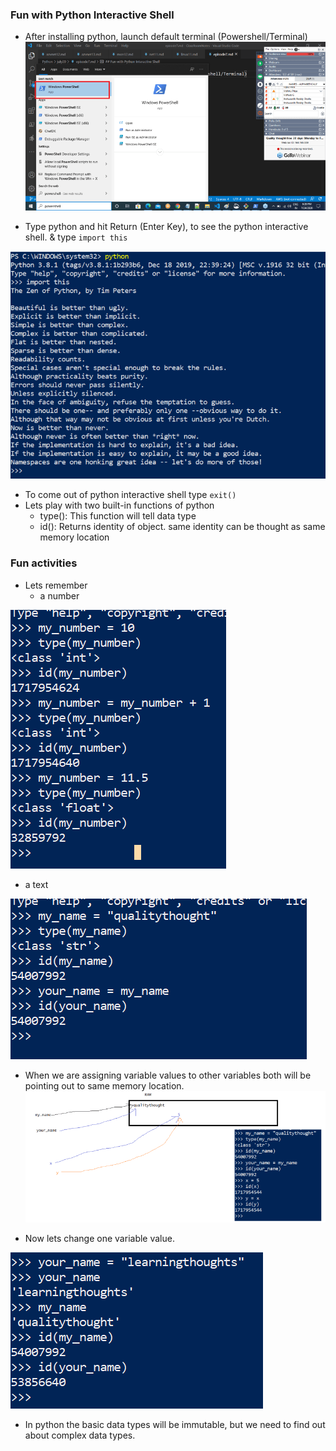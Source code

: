 ### Fun with Python Interactive Shell
* After installing python, launch default terminal (Powershell/Terminal)
![preview](./Images/python11.png)

* Type python and hit Return (Enter Key), to see the python interactive shell. & type ```import this```

![preview](./Images/python12.png)

* To come out of python interactive shell type ```exit()```
* Lets play with two built-in functions of python
  * type(): This function will tell data type
  * id(): Returns identity of object. same identity can be thought as same memory location

### Fun activities
* Lets remember
  * a number

![preview](./Images/python13.png)

  * a text

![preview](./Images/python14.png)

* When we are assigning variable values to other variables both will be pointing out to same memory location.
![preview](./Images/python15.png)

* Now lets change one variable value.

![preview](./Images/python16.png)

* In python the basic data types will be immutable, but we need to find out about complex data types.